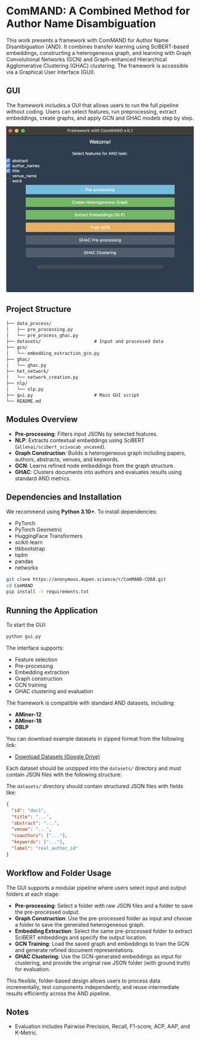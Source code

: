 # ComMAND: A Combined Method for Author Name Disambiguation

This work presents a framework with ComMAND for Author Name Disambiguation (AND). It combines transfer learning using SciBERT-based embeddings, constructing a heterogeneous graph, and learning with Graph Convolutional Networks (GCN) and Graph-enhanced Hierarchical Agglomerative Clustering (GHAC) clustering. The framework is accessible via a Graphical User Interface (GUI).

## GUI

The framework includes a GUI that allows users to run the full pipeline without coding. Users can select features, run preprocessing, extract embeddings, create graphs, and apply GCN and GHAC models step by step.


<p align="center">
  <img src="image.png" alt="GUI" width="600"/>
</p>


## Project Structure

```
├── data_process/
│   ├── pre_processing.py
│   └── pre_process_ghac.py
├── datasets/                    # Input and processed data
├── gcn/
│   └── embedding_extraction_gcn.py
├── ghac/
│   └── ghac.py
├── het_network/
│   └── network_creation.py
├── nlp/
│   └── nlp.py
├── gui.py                       # Main GUI script
└── README.md
```

## Modules Overview

- **Pre-processing**: Filters input JSONs by selected features.
- **NLP**: Extracts contextual embeddings using SciBERT (`allenai/scibert_scivocab_uncased`).
- **Graph Construction**: Builds a heterogeneous graph including papers, authors, abstracts, venues, and keywords.
- **GCN**: Learns refined node embeddings from the graph structure.
- **GHAC**: Clusters documents into authors and evaluates results using standard AND metrics.

## Dependencies and Installation

We recommend using **Python 3.10+**. To install dependencies:

- PyTorch
- PyTorch Geometric
- HuggingFace Transformers
- scikit-learn
- ttkbootstrap
- tqdm
- pandas
- networkx


```bash
git clone https://anonymous.4open.science/r/ComMAND-CD68.git
cd ComMAND
pip install -r requirements.txt
```


## Running the Application


To start the GUI:

```bash
python gui.py
```

The interface supports:
- Feature selection
- Pre-processing
- Embedding extraction
- Graph construction
- GCN training
- GHAC clustering and evaluation


The framework is compatible with standard AND datasets, including:
- **AMiner-12**
- **AMiner-18**
- **DBLP**

You can download example datasets in zipped format from the following link:

- [Download Datasets (Google Drive)](https://drive.google.com/drive/folders/1jxtOWCOlS6vX6ewIQYNHmaMEZncQrkyW?usp=drive_link)

Each dataset should be unzipped into the `datasets/` directory and must contain JSON files with the following structure:



The `datasets/` directory should contain structured JSON files with fields like:
```json
{
  "id": "doc1",
  "title": "...",
  "abstract": "...",
  "venue": "...",
  "coauthors": ["..."],
  "keywords": ["..."],
  "label": "real_author_id"
}
```

## Workflow and Folder Usage

The GUI supports a modular pipeline where users select input and output folders at each stage:

- **Pre-processing**: Select a folder with raw JSON files and a folder to save the pre-processed output.
- **Graph Construction**: Use the pre-processed folder as input and choose a folder to save the generated heterogeneous graph.
- **Embedding Extraction**: Select the same pre-processed folder to extract SciBERT embeddings and specify the output location.
- **GCN Training**: Load the saved graph and embeddings to train the GCN and generate refined document representations.
- **GHAC Clustering**: Use the GCN-generated embeddings as input for clustering, and provide the original raw JSON folder (with ground truth) for evaluation.

This flexible, folder-based design allows users to process data incrementally, test components independently, and reuse intermediate results efficiently across the AND pipeline.



## Notes

- Evaluation includes Pairwise Precision, Recall, F1-score, ACP, AAP, and K-Metric.
